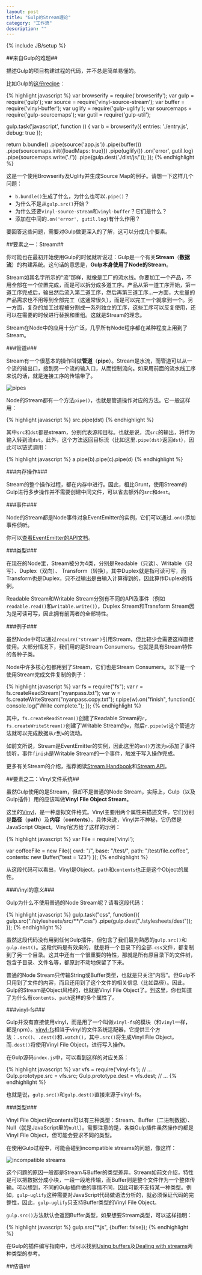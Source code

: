 ```yaml
---
layout: post
title: "Gulp的Stream理论"
category: "工作流"
description: ""
---
```

{% include JB/setup %}

##来自Gulp的难题##

描述Gulp的项目构建过程的代码，并不总是简单易懂的。

比如Gulp的[这份recipe][]：

{% highlight javascript %}
var browserify = require('browserify');
var gulp = require('gulp');
var source = require('vinyl-source-stream');
var buffer = require('vinyl-buffer');
var uglify = require('gulp-uglify');
var sourcemaps = require('gulp-sourcemaps');
var gutil = require('gulp-util');

gulp.task('javascript', function () {
  var b = browserify({
    entries: './entry.js',
    debug: true
  });

  return b.bundle()
    .pipe(source('app.js'))
    .pipe(buffer())
    .pipe(sourcemaps.init({loadMaps: true}))
    .pipe(uglify())
    .on('error', gutil.log)
    .pipe(sourcemaps.write('./'))
    .pipe(gulp.dest('./dist/js/'));
});
{% endhighlight %}

这是一个使用Browserify及Uglify并生成Source Map的例子。请想一下这样几个问题：

- `b.bundle()`生成了什么，为什么也可以`.pipe()`？
- 为什么不是从`gulp.src()`开始？
- 为什么还要`vinyl-source-stream`和`vinyl-buffer`？它们是什么？
- 添加在中间的`.on('error', gutil.log)`有什么作用？

要回答这些问题，需要对Gulp做更深入的了解，这可以分成几个要素。

##要素之一：Stream##

你可能也在最初开始使用Gulp的时候就听说过：Gulp是一个有关**Stream**（**数据流**）的构建系统。这句话的意思是，**Gulp本身使用了Node的Stream**。

Stream如其名字所示的“流”那样，就像是工厂的流水线。你要加工一个产品，不用全部在一个位置完成，而是可以拆分成多道工序。产品从第一道工序开始，第一道工序完成后，输出然后流入第二道工序，然后再第三道工序...一方面，大批量的产品需求也不用等到全部完工（这通常很久），而是可以完工一个就拿到一个。另一方面，复杂的加工过程被分割成一系列独立的工序，这些工序可以反复使用，还可以在需要的时候进行替换和重组。这就是Stream的理念。

Stream在Node中的应用十分广泛，几乎所有Node程序都在某种程度上用到了Stream。

###管道###

Stream有一个很基本的操作叫做**管道**（**pipe**）。Stream是水流，而管道可以从一个流的输出口，接到另一个流的输入口，从而控制流向。如果用前面的流水线工序来说的话，就是连接工序的传输带了。

![pipes][img_pipes]

Node的Stream都有一个方法`pipe()`，也就是管道操作对应的方法。它一般这样用：

{% highlight javascript %}
src.pipe(dst)
{% endhighlight %}

其中`src`和`dst`都是stream，分别代表源和目标。也就是说，流`src`的输出，将作为输入转到流`dst`。此外，这个方法返回目标流（比如这里`.pipe(dst)`返回`dst`），因此可以链式调用：

{% highlight javascript %}
a.pipe(b).pipe(c).pipe(d)
{% endhighlight %}

###内存操作###

Stream的整个操作过程，都在内存中进行。因此，相比Grunt，使用Stream的Gulp进行多步操作并不需要创建中间文件，可以省去额外的`src`和`dest`。

###事件###

Node的Stream都是Node事件对象EventEmitter的实例，它们可以通过`.on()`添加事件侦听。

你可以[查看EventEmitter的API文档][]。

###类型###

在现在的Node里，Stream被分为4类，分别是Readable（只读）、Writable（只写）、Duplex（双向）、 Transform（转换）。其中Duplex就是指可读可写，而Transform也是Duplex，只不过输出是由输入计算得到的，因此算作Duplex的特例。

Readable Stream和Writable Stream分别有不同的API及事件（例如`readable.read()`和`writable.write()`），Duplex Stream和Transform Stream因为是可读可写，因此拥有前两者的全部特性。

###例子###

虽然Node中可以通过`require("stream")`引用Stream，但比较少会需要这样直接使用。大部分情况下，我们用的是Stream Consumers，也就是具有Stream特性的各种子类。

Node中许多核心包都用到了Stream，它们也是Stream Consumers。以下是一个使用Stream完成文件复制的例子：

{% highlight javascript %}
var fs = require("fs");
var r = fs.createReadStream("nyanpass.txt");
var w = fs.createWriteStream("nyanpass.copy.txt");
r.pipe(w).on("finish", function(){
    console.log("Write complete.");
});
{% endhighlight %}

其中，`fs.createReadStream()`创建了Readable Stream的`r`，`fs.createWriteStream()`创建了Writable Stream的`w`，然后`r.pipe(w)`这个管道方法就可以完成数据从`r`到`w`的流动。

如前文所说，Stream是EventEmitter的实例，因此这里的`on()`方法为`w`添加了事件侦听，事件`finish`是Writable Stream的一个事件，触发于写入操作完成。

更多有关Stream的介绍，推荐阅读[Stream Handbook][]和[Stream API][]。

##要素之二：Vinyl文件系统##

虽然Gulp使用的是Stream，但却不是普通的Node Stream，实际上，Gulp（以及Gulp插件）用的应该叫做**Vinyl File Object Stream**。

这里的[Vinyl][]，是一种虚拟文件格式。Vinyl主要用两个属性来描述文件，它们分别是**路径**（**path**）及**内容**（**contents**）。具体来说，Vinyl并不神秘，它仍然是JavaScript Object。Vinyl官方给了这样的示例：

{% highlight javascript %}
var File = require('vinyl');

var coffeeFile = new File({
  cwd: "/",
  base: "/test/",
  path: "/test/file.coffee",
  contents: new Buffer("test = 123")
});
{% endhighlight %}

从这段代码可以看出，Vinyl是Object，`path`和`contents`也正是这个Object的属性。

###Vinyl的意义###

Gulp为什么不使用普通的Node Stream呢？请看这段代码：

{% highlight javascript %}
gulp.task("css", function(){
    gulp.src("./stylesheets/src/**/*.css")
        .pipe(gulp.dest("./stylesheets/dest"));
});
{% endhighlight %}

虽然这段代码没有用到任何Gulp插件，但包含了我们最为熟悉的`gulp.src()`和`gulp.dest()`。这段代码是有效果的，就是将一个目录下的全部`.css`文件，都复制到了另一个目录。这其中还有一个很重要的特性，那就是所有原目录下的文件树，包含子目录、文件名等，都原封不动地保留了下来。

普通的Node Stream只传输String或Buffer类型，也就是只关注“内容”。但Gulp不只用到了文件的内容，而且还用到了这个文件的相关信息（比如路径）。因此，Gulp的Stream是Object风格的，也就是Vinyl File Object了。到这里，你也知道了为什么有`contents`、`path`这样的多个属性了。

###vinyl-fs###

Gulp并没有直接使用vinyl，而是用了一个叫做`vinyl-fs`的模块（和`vinyl`一样，都是npm）。[vinyl-fs][]相当于vinyl的文件系统适配器，它提供三个方法：`.src()`、`.dest()`和`.watch()`，其中`.src()`将生成Vinyl File Object，而`.dest()`将使用Vinyl File Object，进行写入操作。

在Gulp源码`index.js`中，可以看到这样的对应关系：

{% highlight javascript %}
var vfs = require('vinyl-fs');
// ...
Gulp.prototype.src = vfs.src;
Gulp.prototype.dest = vfs.dest;
// ...
{% endhighlight %}

也就是说，`gulp.src()`和`gulp.dest()`直接来源于vinyl-fs。

###类型###

Vinyl File Object的contents可以有三种类型：Stream、Buffer（二进制数据）、Null（就是JavaScript里的`null`）。需要注意的是，各类Gulp插件虽然操作的都是Vinyl File Object，但可能会要求不同的类型。

在使用Gulp过程中，可能会碰到incompatible streams的问题，像这样：

![incompatible streams][img_incompatible_streams]

这个问题的原因一般都是Stream与Buffer的类型差异。Stream如前文介绍，特性是可以把数据分成小块，一段一段地传输，而Buffer则是整个文件作为一个整体传输。可以想到，不同的Gulp插件做的事情不同，因此可能不支持某一种类型。例如，`gulp-uglify`这种需要对JavaScript代码做语法分析的，就必须保证代码的完整性，因此，`gulp-uglify`只支持Buffer类型的Vinyl File Object。

`gulp.src()`方法默认会返回Buffer类型，如果想要Stream类型，可以这样指明：

{% highlight javascript %}
gulp.src("*.js", {buffer: false});
{% endhighlight %}

在Gulp的插件编写指南中，也可以找到[Using buffers][]及[Dealing with streams][]两种类型的参考。





##结语##


[img_pipes]: {{POSTS_IMG_PATH}}/201509/pipes.jpg "pipes"
[img_incompatible_streams]: {{POSTS_IMG_PATH}}/201509/incompatible_streams.png "incompatible streams"

[这份recipe]: https://github.com/gulpjs/gulp/blob/master/docs/recipes/browserify-uglify-sourcemap.md "Browserify + Uglify2 with sourcemaps"
[查看EventEmitter的API文档]: https://nodejs.org/api/events.html "Events Node.js v4.1.0 Manual & Documentation"
[Stream Handbook]: https://github.com/substack/stream-handbook "Stream Handbook"
[Stream API]: https://nodejs.org/api/stream.html "Stream Node.js v4.1.0 Manual & Documentation"
[Vinyl]: https://github.com/wearefractal/vinyl "Vinyl"
[vinyl-fs]: https://github.com/wearefractal/vinyl-fs "vinyl-fs"
[Using buffers]: https://github.com/gulpjs/gulp/blob/master/docs/writing-a-plugin/using-buffers.md "Using buffers"
[Dealing with streams]: https://github.com/gulpjs/gulp/blob/master/docs/writing-a-plugin/dealing-with-streams.md "Dealing with streams"